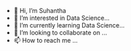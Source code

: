 - 👋 Hi, I’m Suhantha
- 👀 I’m interested in Data Science...
- 🌱 I’m currently learning Data Science...
- 💞️ I’m looking to collaborate on ...
- 📫 How to reach me ...

<!---
SuhanthaRP/SuhanthaRP is a ✨ special ✨ repository because its `README.md` (this file) appears on your GitHub profile.
You can click the Preview link to take a look at your changes.
--->
